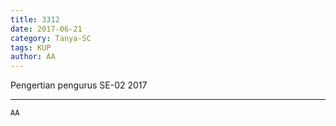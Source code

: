 ```yaml
---
title: 3312
date: 2017-06-21
category: Tanya-SC
tags: KUP
author: AA
---
```


Pengertian pengurus SE-02 2017

---



`AA`
